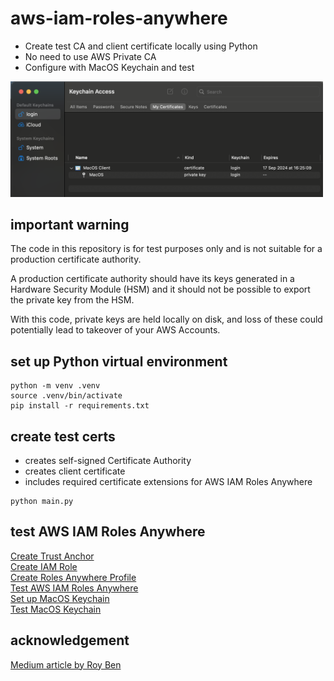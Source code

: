 # aws-iam-roles-anywhere
* Create test CA and client certificate locally using Python
* No need to use AWS Private CA
* Configure with MacOS Keychain and test

<kbd>
  <img src="docs/images/keychain-cert-with-key.png" width="500">
</kbd>

## important warning
The code in this repository is for test purposes only and is not suitable for a production certificate authority. 

A production certificate authority should have its keys generated in a Hardware Security Module (HSM) and it should not be possible to export the private key from the HSM.

With this code, private keys are held locally on disk, and loss of these could potentially lead to takeover of your AWS Accounts.

## set up Python virtual environment
```
python -m venv .venv
source .venv/bin/activate
pip install -r requirements.txt
```

## create test certs
* creates self-signed Certificate Authority
* creates client certificate
* includes required certificate extensions for AWS IAM Roles Anywhere
```
python main.py
```

## test AWS IAM Roles Anywhere
[Create Trust Anchor](docs/TRUST_ANCHOR.md)  
[Create IAM Role](docs/IAM_ROLE.md)  
[Create Roles Anywhere Profile](docs/PROFILE.md)  
[Test AWS IAM Roles Anywhere](docs/TEST.md)  
[Set up MacOS Keychain](docs/MACOS_KEYCHAIN.md)  
[Test MacOS Keychain](docs/TEST_MACOS.md)  

## acknowledgement
[Medium article by Roy Ben](https://medium.com/cyberark-engineering/calling-aws-services-from-your-on-premises-servers-using-iam-roles-anywhere-3e335ed648be)